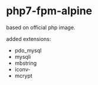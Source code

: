 # php7-fpm-alpine
based on official php image.

added extensions:
- pdo_mysql
- mysqli
- mbstring
- iconv-
- mcrypt
